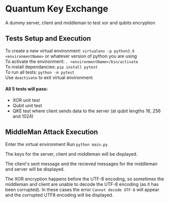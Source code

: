 # Quantum Key Exchange

A dummy server, client and middleman to test xor and qubits encryption

## Tests Setup and Execution

To create a new virtual environment: `virtualenv -p python3.9 <environmentName>` or whatever version of python you are using <br>
To activate the environment: `. <environmentName>/bin/activate` <br>
To install dependancies: `pip install pytest`  <br>
To run all tests: `python -m pytest` <br>
Use `deactivate` to exit virtual environment

#### All 5 tests will pass:
- XOR unit test
- Qubit unit test
- QKE test where client sends data to the server (at qubit lengths 16, 256 and 1024)

## MiddleMan Attack Execution

Enter the virtual environment
Run `python main.py`

The keys for the server, client and middleman will be displayed.

The client's sent message and the recieved messages for the middleman and server will be displayed.

The XOR encryption happens before the UTF-8 encoding, so sometimes the middleman and client are unable to decode the UTF-8 encoding (as it has been corrupted). In these cases the error `Cannot decode UTF-8` will appear and the corrupted UTF8 encoding will be displayed.